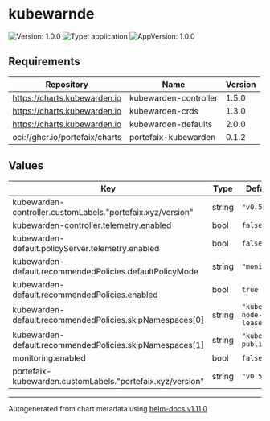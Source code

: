 # kubewarnde

![Version: 1.0.0](https://img.shields.io/badge/Version-1.0.0-informational?style=flat-square) ![Type: application](https://img.shields.io/badge/Type-application-informational?style=flat-square) ![AppVersion: 1.0.0](https://img.shields.io/badge/AppVersion-1.0.0-informational?style=flat-square)

## Requirements

| Repository | Name | Version |
|------------|------|---------|
| https://charts.kubewarden.io | kubewarden-controller | 1.5.0 |
| https://charts.kubewarden.io | kubewarden-crds | 1.3.0 |
| https://charts.kubewarden.io | kubewarden-defaults | 2.0.0 |
| oci://ghcr.io/portefaix/charts | portefaix-kubewarden | 0.1.2 |

## Values

| Key | Type | Default | Description |
|-----|------|---------|-------------|
| kubewarden-controller.customLabels."portefaix.xyz/version" | string | `"v0.54.0"` |  |
| kubewarden-controller.telemetry.enabled | bool | `false` |  |
| kubewarden-default.policyServer.telemetry.enabled | bool | `false` |  |
| kubewarden-default.recommendedPolicies.defaultPolicyMode | string | `"monitor"` |  |
| kubewarden-default.recommendedPolicies.enabled | bool | `true` |  |
| kubewarden-default.recommendedPolicies.skipNamespaces[0] | string | `"kube-node-lease"` |  |
| kubewarden-default.recommendedPolicies.skipNamespaces[1] | string | `"kube-public"` |  |
| monitoring.enabled | bool | `false` |  |
| portefaix-kubewarden.customLabels."portefaix.xyz/version" | string | `"v0.54.0"` |  |

----------------------------------------------
Autogenerated from chart metadata using [helm-docs v1.11.0](https://github.com/norwoodj/helm-docs/releases/v1.11.0)
